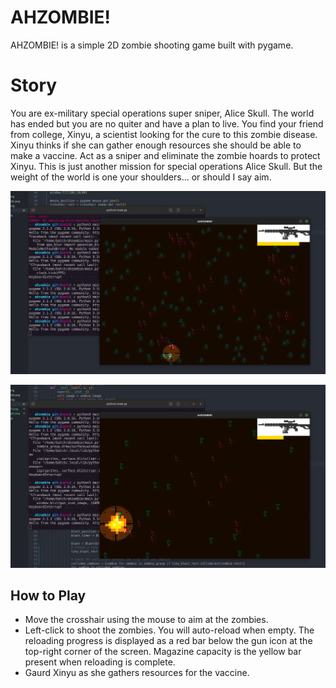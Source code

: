 # AHZOMBIE!

AHZOMBIE! is a simple 2D zombie shooting game built with pygame.

# Story
You are ex-military special operations super sniper, Alice Skull.
The world has ended but you are no quiter and have a plan to live.
You find your friend from college, Xinyu, a scientist looking for
the cure to this zombie disease. Xinyu thinks if she can gather 
enough resources she should be able to make a vaccine. Act as a 
sniper and eliminate the zombie hoards to protect Xinyu. This is
just another mission for special operations Alice Skull. But the
weight of the world is one your shoulders... or should I say aim.

![Game Screenshot](./assets/game_screenshot_1.png)

![Game Screenshot with Crosshair](./assets/game_screenshot_2.png)

## How to Play

- Move the crosshair using the mouse to aim at the zombies.
- Left-click to shoot the zombies. You will auto-reload when empty.
The reloading progress is displayed as a red bar below the gun 
icon at the top-right corner of the screen. Magazine capacity 
is the yellow bar present when reloading is complete. 
- Gaurd Xinyu as she gathers resources for the vaccine.
